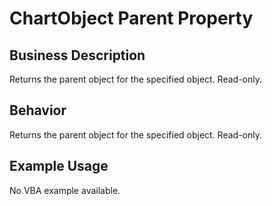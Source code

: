# ChartObject Parent Property

## Business Description
Returns the parent object for the specified object. Read-only.

## Behavior
Returns the parent object for the specified object. Read-only.

## Example Usage
No VBA example available.